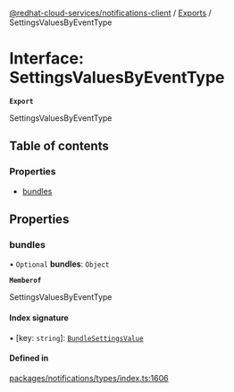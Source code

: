 [@redhat-cloud-services/notifications-client](../README.md) / [Exports](../modules.md) / SettingsValuesByEventType

# Interface: SettingsValuesByEventType

**`Export`**

SettingsValuesByEventType

## Table of contents

### Properties

- [bundles](SettingsValuesByEventType.md#bundles)

## Properties

### bundles

• `Optional` **bundles**: `Object`

**`Memberof`**

SettingsValuesByEventType

#### Index signature

▪ [key: `string`]: [`BundleSettingsValue`](BundleSettingsValue.md)

#### Defined in

[packages/notifications/types/index.ts:1606](https://github.com/RedHatInsights/javascript-clients/blob/main/packages/notifications/types/index.ts#L1606)
